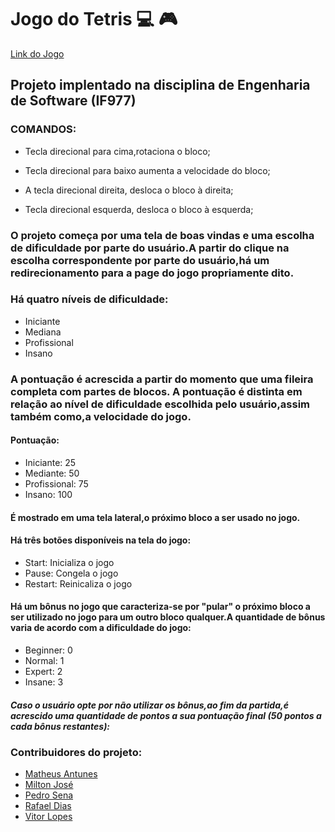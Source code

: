 # Jogo do Tetris :computer: :video_game:

[Link do Jogo](https://tetris-mam81.vercel.app)

## Projeto implentado na disciplina de Engenharia de Software (IF977)

### COMANDOS:

- Tecla direcional para cima,rotaciona o bloco;

- Tecla direcional para baixo aumenta a velocidade do bloco;

- A tecla direcional direita, desloca o bloco à direita;

- Tecla direcional esquerda, desloca o bloco à esquerda; 

### O projeto começa por uma tela de boas vindas e uma escolha de dificuldade por parte do usuário.A partir do clique na escolha correspondente por parte do usuário,há um redirecionamento para a page do jogo propriamente dito. 

### Há quatro níveis de dificuldade:

- Iniciante
- Mediana
- Profissional
- Insano 

### A pontuação é acrescida a partir do momento que uma fileira completa com partes de blocos. A pontuação é distinta em relação ao nível de dificuldade escolhida pelo usuário,assim também como,a velocidade do jogo.

#### Pontuação:

- Iniciante: 25
- Mediante: 50
- Profissional: 75
- Insano: 100

#### É mostrado em uma tela lateral,o próximo bloco a ser usado no jogo.

#### Há três botões disponíveis na tela do jogo:
- Start: Inicializa o jogo
- Pause: Congela o jogo
- Restart: Reinicaliza o jogo

#### Há um bônus no jogo que caracteriza-se por "pular" o próximo bloco a ser utilizado no jogo para um outro bloco qualquer.A quantidade de bônus varia de acordo com a dificuldade do jogo:

- Beginner: 0
- Normal: 1
- Expert: 2
- Insane: 3

##### Caso o usuário opte por não utilizar os bônus,ao fim da partida,é acrescido uma quantidade de pontos a sua pontuação final (50 pontos a cada bônus restantes):

### Contribuidores do projeto:
- [Matheus Antunes](https://github.com/mam81)
- [Milton José](https://github.com/BigMilts)
- [Pedro Sena](https://github.com/pedrosena138)
- [Rafael Dias](https://github.com/RafaelNAIP)
- [Vitor Lopes](https://github.com/vitorlms)

